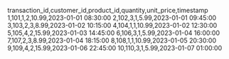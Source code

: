 transaction_id,customer_id,product_id,quantity,unit_price,timestamp
1,101,1,2,10.99,2023-01-01 08:30:00
2,102,3,1,5.99,2023-01-01 09:45:00
3,103,2,3,8.99,2023-01-02 10:15:00
4,104,1,1,10.99,2023-01-02 12:30:00
5,105,4,2,15.99,2023-01-03 14:45:00
6,106,3,1,5.99,2023-01-04 16:00:00
7,107,2,3,8.99,2023-01-04 18:15:00
8,108,1,1,10.99,2023-01-05 20:30:00
9,109,4,2,15.99,2023-01-06 22:45:00
10,110,3,1,5.99,2023-01-07 01:00:00
